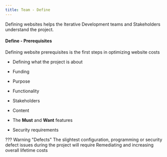 ```yaml
---
title: Team - Define
---
```


Defining websites helps the Iterative Development teams and Stakeholders understand the project.

#### Define - Prerequisites

Defining website prerequisites is the first steps in optimizing website costs

- Defining what the project is about

- Funding

- Purpose

- Functionality

- Stakeholders

- Content

- The **Must** and **Want** features

- Security requirements

??? Warning "Defects"
	The slightest configuration, programming or security defect issues during the project will require Remediating and increasing overall lifetime costs 
